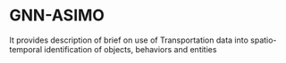 # GNN-ASIMO
It provides description of brief on use of Transportation data into spatio-temporal identification of objects, behaviors and entities
